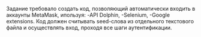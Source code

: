 Задание требовало создать код, позволяющий автоматически входить в аккаунты MetaMask, ипользуя:
  -API Dolphin, 
  -Selenium, 
  -Google extensions.
Код должен считывать seed-слова из отдельного текстового файла и осуществлять вход, проходя все шаги аутентификации.
